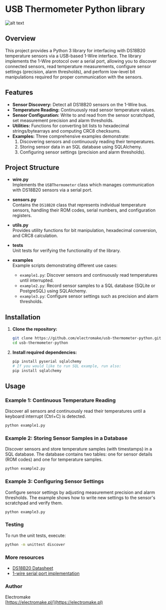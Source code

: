 # USB Thermometer Python library
![alt text](https://electromake.pl/wp-content/uploads/2024/12/USB_Thermometer_3D_model_rendering_top-1.png)

## Overview
This project provides a Python 3 library for interfacing with DS18B20 temperature sensors via a USB-based 1-Wire interface. The library implements the 1-Wire protocol over a serial port, allowing you to discover connected sensors, read temperature measurements, configure sensor settings (precision, alarm thresholds), and perform low-level bit manipulations required for proper communication with the sensors.

## Features

- **Sensor Discovery:** Detect all DS18B20 sensors on the 1-Wire bus.
- **Temperature Reading:** Continuously read sensor temperature values.
- **Sensor Configuration:** Write to and read from the sensor scratchpad, set measurement precision and alarm thresholds.
- **Utilities:** Functions for converting bit lists to hexadecimal strings/bytearrays and computing CRC8 checksums.
- **Examples:** Three comprehensive examples demonstrate:
  1. Discovering sensors and continuously reading their temperatures.
  2. Storing sensor data in an SQL database using SQLAlchemy.
  3. Configuring sensor settings (precision and alarm thresholds).

## Project Structure

- **wire.py**  
  Implements the `USBThermometer` class which manages communication with DS18B20 sensors via a serial port.

- **sensors.py**  
  Contains the `DS18B20` class that represents individual temperature sensors, handling their ROM codes, serial numbers, and configuration registers.

- **utils.py**  
  Provides utility functions for bit manipulation, hexadecimal conversion, and CRC8 calculation.

- **tests**  
  Unit tests for verifying the functionality of the library.

- **examples**  
  Example scripts demonstrating different use cases:
  - `example1.py`: Discover sensors and continuously read temperatures until interrupted.
  - `example2.py`: Record sensor samples to a SQL database (SQLite or PostgreSQL) using SQLAlchemy.
  - `example3.py`: Configure sensor settings such as precision and alarm thresholds.

## Installation

1. **Clone the repository:**
    ```bash
    git clone https://github.com/electromake/usb-thermometer-python.git
    cd usb-thermometer-python
    ```

2. **Install required dependencies:**
    ```bash
    pip install pyserial sqlalchemy
    # If you would like to run SQL example, run also:
    pip install sqlalchemy
    ```

## Usage

### Example 1: Continuous Temperature Reading

Discover all sensors and continuously read their temperatures until a keyboard interrupt (Ctrl+C) is detected.
```bash
python example1.py
```
### Example 2: Storing Sensor Samples in a Database
Discover sensors and store temperature samples (with timestamps) in a SQL database. The database contains two tables: one for sensor details (ROM codes) and one for temperature samples.
```bash
python example2.py
```
### Example 3: Configuring Sensor Settings
Configure sensor settings by adjusting measurement precision and alarm thresholds. The example shows how to write new settings to the sensor's scratchpad and verify them.
```bash
python example3.py
```

### Testing
To run the unit tests, execute:
```bash
python -m unittest discover
```

### More resources
- [DS18B20 Datasheet](https://www.analog.com/media/en/technical-documentation/data-sheets/DS18B20.pdf)  
- [1-wire serial port implementation](https://www.analog.com/en/resources/technical-articles/using-a-uart-to-implement-a-1wire-bus-master.html)  

### Author
Electromake  
[https://electromake.pl/](https://electromake.pl) 